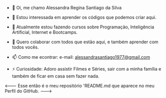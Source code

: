 

- 👋 Oi, me chamo Alessandra Regina Santiago da Silva
  
- 👀 Estou interessada em aprender os códigos que podemos criar aqui.

- 🌱 Atualmente estou fazendo cursos sobre Programação, Inteligência Artificial, Internet e Bootcamps.

- 💞️ Quero colaborar com todos que estão aqui, e também aprender com todos vocês.

- 📫 Como me econtrar: e-mail: alessandrasantiago1977@gmail.com

- ⚡ Curiosidade: Adoro assistir Filmes e Séries, sair com a minha família e também de ficar em casa sem fazer nada.

<--- Esse então é o meu repositório 'README.md que aparece no meu Perfil do GitHub. --->


